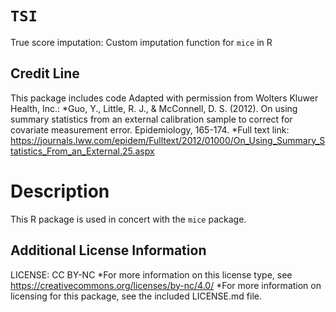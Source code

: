 # `TSI`
True score imputation: Custom imputation function for `mice` in R

## Credit Line
This package includes code Adapted with permission from Wolters Kluwer Health, Inc.:
*Guo, Y., Little, R. J., & McConnell, D. S. (2012). On using summary statistics from an external calibration sample to correct for covariate measurement error. Epidemiology, 165-174.
*Full text link: https://journals.lww.com/epidem/Fulltext/2012/01000/On_Using_Summary_Statistics_From_an_External.25.aspx

# Description
This R package is used in concert with the `mice` package.

## Additional License Information
LICENSE: CC BY-NC
*For more information on this license type, see https://creativecommons.org/licenses/by-nc/4.0/
*For more information on licensing for this package, see the included LICENSE.md file.
